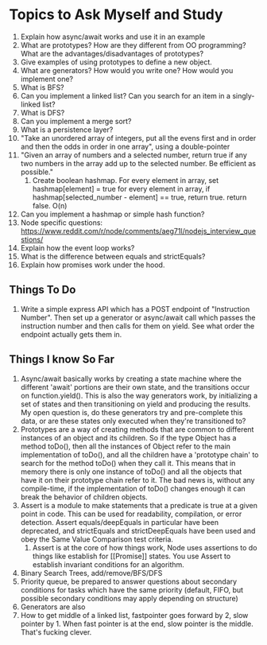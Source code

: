 # Topics to Ask Myself and Study

1. Explain how async/await works and use it in an example
1. What are prototypes? How are they different from OO programming? What are the advantages/disadvantages of prototypes?
1. Give examples of using prototypes to define a new object. 
1. What are generators? How would you write one? How would you implement one?
1. What is BFS?
1. Can you implement a linked list? Can you search for an item in a singly-linked list?
1. What is DFS?
1. Can you implement a merge sort?
1. What is a persistence layer?
1. "Take an unordered array of integers, put all the evens first and in order and then the odds in order in one array", using a double-pointer
1. "Given an array of numbers and a selected number, return true if any two numbers in the array add up to the selected number. Be efficient as possible."
    1. Create boolean hashmap. For every element in array, set hashmap[element] = true for every element in array, if hashmap[selected_number - element] == true, return true. return false. O(n)
1. Can you implement a hashmap or simple hash function?
1. Node specific questions: https://www.reddit.com/r/node/comments/aeg71l/nodejs_interview_questions/
1. Explain how the event loop works?
1. What is the difference between equals and strictEquals?
1. Explain how promises work under the hood.

## Things To Do
1. Write a simple express API which has a POST endpoint of "Instruction Number". Then set up a generator or async/await call which passes the instruction number and then calls for them on yield. See what order the endpoint actually gets them in.

## Things I know So Far

1. Async/await basically works by creating a state machine where the different 'await' portions are their own state, and the transitions occur on function.yield(). This is also the way generators work, by initializing a set of states and then transitioning on yield and producing the results. My open question is, do these generators try and pre-complete this data, or are these states only executed when they're transitioned to?
1. Prototypes are a way of creating methods that are common to different instances of an object and its children. So if the type Object has a method toDo(), then all the instances of Object refer to the main implementation of toDo(), and all the children have a 'prototype chain' to search for the method toDo() when they call it. This means that in memory there is only one instance of toDo() and all the objects that have it on their prototype chain refer to it. The bad news is, without any compile-time, if the implementation of toDo() changes enough it can break the behavior of children objects.
1. Assert is a module to make statements that a predicate is true at a given point in code. This can be used for readability, compilation, or error detection. Assert equals/deepEquals in particular have been deprecated, and strictEquals and strictDeepEquals have been used and obey the Same Value Comparison test criteria.
    1. Assert is at the core of how things work, Node uses assertions to do things like establish for [[Promise]] states. You use Assert to establish invariant conditions for an algorithm.
1. Binary Search Trees, add/remove/BFS/DFS
1. Priority queue, be prepared to answer questions about secondary conditions for tasks which have the same priority (default, FIFO, but possible secondary conditions may apply depending on structure)
1. Generators are also
1. How to get middle of a linked list, fastpointer goes forward by 2, slow pointer by 1. When fast pointer is at the end, slow pointer is the middle. That's fucking clever.
